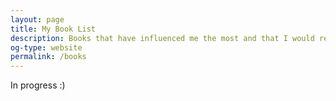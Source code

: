 ```yaml
---
layout: page
title: My Book List 
description: Books that have influenced me the most and that I would recommend 
og-type: website
permalink: /books
---
```


In progress :) 

<!-- 

Perhaps it is a sign of the times, but for a book list, this is strangely short of books. Instead, I've collected ideas, lectures, digital media and a few books. 

## Meditation and Buddhism 

[Thanissaro Bhikkhu's recommendations][0] are a logical place to start. The short guided meditations are suitable for beginners and seasoned meditators alike. His books and talks range from the practical to the scholarly. 

The [Thai Forrest Sangha][1] in the lineage of Ajahn Chah has a vast collection of short talks, guided meditations and books.

[Ajahn Buddhadasa's][2] book on breath meditation is a wonderful guide to the [Anapanasati Sutta][3]. 

## The Black Swan and Antifragile 

[Taleb][4] somehow touches on economics, risk, deadlifting, art, war and pretty much everything else under the sun. A lot more of our world is due to chance than we realize, cognitive biases obscure our ability to observe reality objectively and many of our 'safe bets' are far riskier than we assume. 

## Determinism, Free Will, Skill and Luck 

I'm fascinated by the interplay of determinism and free will as well as the relationship between skill and luck. I tend to think that our present reality is *mostly* conditioned by previous events, but we probably do have brief flashes of *freer* will.  
  
 
[0]: http://www.dhammatalks.org/recommended.html  
[1]: https://forestsangha.org/teachings/audio
[2]: http://www.suanmokkh.org/buddhadasa
[3]: https://en.wikipedia.org/wiki/Anapanasati_Sutta 
[4]: https://en.wikipedia.org/wiki/Nassim_Nicholas_Taleb 
--> 